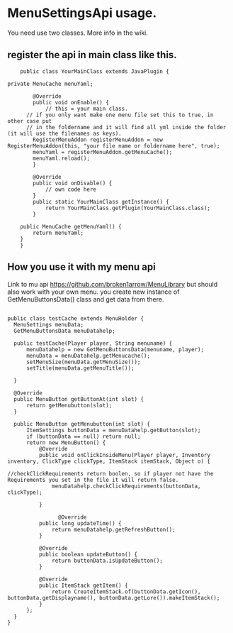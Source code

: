 # MenuSettingsApi usage.

You need use two classes. More info in the wiki.

## register the api in main class like this.
```
	public class YourMainClass extends JavaPlugin {
  
private MenuCache menuYaml;

		@Override
		public void onEnable() {
			// this = your main class.
      // if you only want make one menu file set this to true, in other case put 
      // in the foldername and it will find all yml inside the folder (it will use the filenames as keys).
		RegisterMenuAddon registerMenuAddon = new RegisterMenuAddon(this, "your file name or foldername here", true);
		menuYaml = registerMenuAddon.getMenuCache();
		menuYaml.reload();
		}

		@Override
		public void onDisable() {
			// own code here
		}
		public static YourMainClass getInstance() {
			return YourMainClass.getPlugin(YourMainClass.class);
		}
    
	public MenuCache getMenuYaml() {
		return menuYaml;
	}
	}
  ```
  
  ## How you use it with my menu api
  Link to mu api https://github.com/broken1arrow/MenuLibrary but should also work with your own menu.
  you create new instance of GetMenuButtonsData() class and get data from there.
  
  ```
  
  public class testCache extends MenuHolder {
	MenuSettings menuData;
	GetMenuButtonsData menuDatahelp;
	
	public testCache(Player player, String menuname) {
		menuDatahelp = new GetMenuButtonsData(menuname, player);
		menuData = menuDatahelp.getMenucache();
		setMenuSize(menuData.getMenuSize());
		setTitle(menuData.getMenuTitle());
		
	}

	@Override
	public MenuButton getButtonAt(int slot) {
		return getMenubutton(slot);
	}

	public MenuButton getMenubutton(int slot) {
		ItemSettings buttonData = menuDatahelp.getButton(slot);
		if (buttonData == null) return null;
		return new MenuButton() {
			@Override
			public void onClickInsideMenu(Player player, Inventory inventory, ClickType clickType, ItemStack itemStack, Object o) {
      
//checkClickRequirements return boolen, so if player not have the Requirements you set in the file it will return false.
				menuDatahelp.checkClickRequirements(buttonData, clickType);
			
			}

                  @Override
			public long updateTime() {
				return menuDatahelp.getRefreshButton();
			}

			@Override
			public boolean updateButton() {
				return buttonData.isUpdateButton();
			}

			@Override
			public ItemStack getItem() {
				return CreateItemStack.of(buttonData.getIcon(), buttonData.getDisplayname(), buttonData.getLore()).makeItemStack();
			}
		};
	}
}
 
```
  
